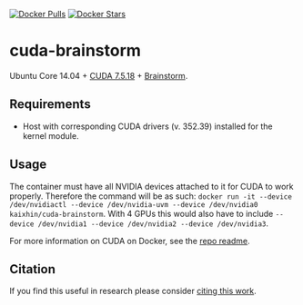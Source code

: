 [![Docker Pulls](https://img.shields.io/docker/pulls/kaixhin/cuda-brainstorm.svg)](https://hub.docker.com/r/kaixhin/cuda-brainstorm/)
[![Docker Stars](https://img.shields.io/docker/stars/kaixhin/cuda-brainstorm.svg)](https://hub.docker.com/r/kaixhin/cuda-brainstorm/)

cuda-brainstorm
===============
Ubuntu Core 14.04 + [CUDA 7.5.18](http://www.nvidia.com/object/cuda_home_new.html) + [Brainstorm](https://github.com/IDSIA/brainstorm).

Requirements
------------

- Host with corresponding CUDA drivers (v. 352.39) installed for the kernel module.

Usage
-----
The container must have all NVIDIA devices attached to it for CUDA to work properly.
Therefore the command will be as such: `docker run -it --device /dev/nvidiactl --device /dev/nvidia-uvm --device /dev/nvidia0 kaixhin/cuda-brainstorm`.
With 4 GPUs this would also have to include `--device /dev/nvidia1 --device /dev/nvidia2 --device /dev/nvidia3`.

For more information on CUDA on Docker, see the [repo readme](https://github.com/Kaixhin/dockerfiles#cuda).

Citation
--------
If you find this useful in research please consider [citing this work](https://github.com/Kaixhin/dockerfiles/blob/master/CITATION.md).
